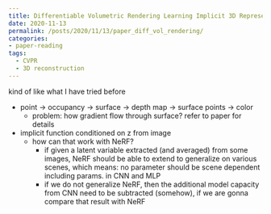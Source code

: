 ```yaml
---
title: Differentiable Volumetric Rendering Learning Implicit 3D Representations without 3D Supervision
date: 2020-11-13
permalink: /posts/2020/11/13/paper_diff_vol_rendering/
categories:
- paper-reading
tags:
  - CVPR
  - 3D reconstruction
---
```


kind of like what I have tried before
- point -> occupancy -> surface -> depth map -> surface points -> color
  - problem: how gradient flow through surface? refer to paper for details
- implicit function conditioned on z from image
  - how can that work with NeRF?
    - if given a latent variable extracted (and averaged) from some images, NeRF should be able to extend to generalize on various scenes, which means: no parameter should be scene dependent including params. in CNN and MLP
    - if we do not generalize NeRF, then the additional model capacity from CNN need to be subtracted (somehow), if we are gonna compare that result with NeRF